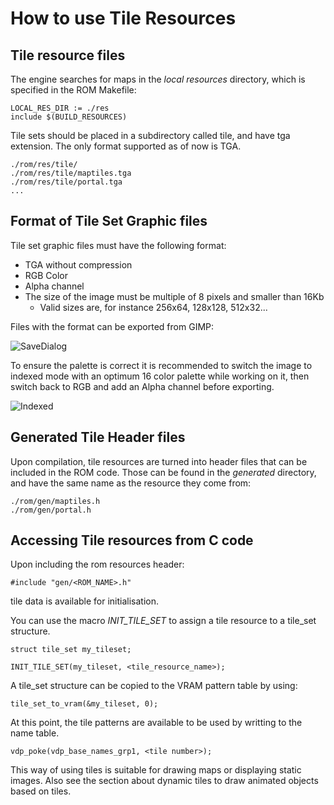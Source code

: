 # How to use Tile Resources

## Tile resource files

The engine searches for maps in the *local resources* directory, which is
specified in the ROM Makefile:

```
LOCAL_RES_DIR := ./res
include $(BUILD_RESOURCES)
```

Tile sets should be placed in a subdirectory called tile, and have tga extension. The only format supported as of now is TGA.

```
./rom/res/tile/
./rom/res/tile/maptiles.tga
./rom/res/tile/portal.tga
...
```

## Format of Tile Set Graphic files

Tile set graphic files must have the following format:

* TGA without compression
* RGB Color
* Alpha channel
* The size of the image must be multiple of 8 pixels and smaller than 16Kb
    * Valid sizes are, for instance 256x64, 128x128, 512x32...

Files with the format can be exported from GIMP:

![SaveDialog](https://raw.githubusercontent.com/retrodeluxe/rlengine-msx1/master/docs/tgasave.png)

To ensure the palette is correct it is recommended to switch the image to indexed mode with an optimum 16 color palette while working on it, then switch back to RGB and add an Alpha channel before exporting.

![Indexed](https://raw.githubusercontent.com/retrodeluxe/rlengine-msx1/master/docs/indexedColor.png)



## Generated Tile Header files

Upon compilation, tile resources are turned into header files that can be
included in the ROM code. Those can be found in the *generated* directory,
and have the same name as the resource they come from:

```
./rom/gen/maptiles.h
./rom/gen/portal.h
```

## Accessing Tile resources from C code

Upon including the rom resources header:

```
#include "gen/<ROM_NAME>.h"
```

tile data is available for initialisation.

You can use the macro _INIT_TILE_SET_ to assign a tile resource to a tile_set structure.

```
struct tile_set my_tileset;

INIT_TILE_SET(my_tileset, <tile_resource_name>);
```

A tile_set structure can be copied to the VRAM pattern table by using:

```
tile_set_to_vram(&my_tileset, 0);
```

At this point, the tile patterns are available to be used by writting to the name table.

```
vdp_poke(vdp_base_names_grp1, <tile number>);
```

This way of using tiles is suitable for drawing maps or displaying static images. Also see the section about dynamic tiles to draw animated objects based on tiles.
